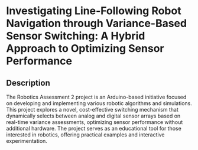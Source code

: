# Investigating Line-Following Robot Navigation through Variance-Based Sensor Switching: A Hybrid Approach to Optimizing Sensor Performance

## Description
The Robotics Assessment 2 project is an Arduino-based initiative focused on developing and implementing various robotic algorithms and simulations. This project explores a novel, cost-effective switching mechanism that dynamically selects between analog and digital sensor arrays based on real-time variance assessments, optimizing sensor performance without additional hardware. The project serves as an educational tool for those interested in robotics, offering practical examples and interactive experimentation.

